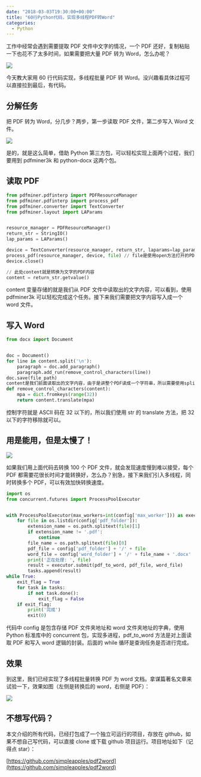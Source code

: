 ```yaml
---
date: "2018-03-03T19:30:00+00:00"
title: "60行Python代码，实现多线程PDF转Word"
categories:
  - Python
---
```


工作中经常会遇到需要提取 PDF 文件中文字的情况，一个 PDF 还好，复制粘贴一下也花不了太多时间，如果需要把大量 PDF 转为 Word，怎么办呢？

![](/images/cant-do-it.jpg)

今天教大家用 60 行代码实现，多线程批量 PDF 转 Word。没兴趣看具体过程可以直接拉到最后，有代码。

## 分解任务

把 PDF 转为 Word，分几步？两步，第一步读取 PDF 文件，第二步写入 Word 文件。

![](/images/two-steps.jpg)

是的，就是这么简单，借助 Python 第三方包，可以轻松实现上面两个过程，我们要用到 pdfminer3k 和 python-docx 这两个包。

## 读取 PDF

```python
from pdfminer.pdfinterp import PDFResourceManager
from pdfminer.pdfinterp import process_pdf
from pdfminer.converter import TextConverter
from pdfminer.layout import LAParams


resource_manager = PDFResourceManager()
return_str = StringIO()
lap_params = LAParams()

device = TextConverter(resource_manager, return_str, laparams=lap_params)
process_pdf(resource_manager, device, file) // file是使用open方法打开的PDF文件句柄
device.close()

// 此处content就是转换为文字的PDF内容
content = return_str.getvalue()
```

content 变量存储的就是我们从 PDF 文件中读取出的文字内容，可以看到，使用 pdfminer3k 可以轻松完成这个任务。接下来我们需要把文字内容写入成一个 word 文件。

## 写入 Word

```python
from docx import Document


doc = Document()
for line in content.split('\n'):
    paragraph = doc.add_paragraph()
    paragraph.add_run(remove_control_characters(line))
doc.save(file_path)
content是我们前面读取出的文字内容，由于是讲整个PDF读成一个字符串，所以需要使用split方法将每一行分隔开，然后按行写入word，否则所有的文字会在同一行。同时这段代码使用了一个remove_control_characters函数，这个函数是需要自己实现的，目的是移除控制字符（换行符、制表符、转义符等），因为python-docx是不支持控制字符写入的。
def remove_control_characters(content):
    mpa = dict.fromkeys(range(32))
    return content.translate(mpa)
```

控制字符就是 ASCII 码在 32 以下的，所以我们使用 str 的 translate 方法，把 32 以下的字符移除就可以。

## 用是能用，但是太慢了！

![](/images/too-slow.jpg)

如果我们用上面代码去转换 100 个 PDF 文件，就会发现速度慢到难以接受，每个 PDF 都需要花很长时间才能转换好，怎么办？别急，接下来我们引入多线程，同时转换多个 PDF，可以有效加快转换速度。

```python
import os
from concurrent.futures import ProcessPoolExecutor


with ProcessPoolExecutor(max_workers=int(config['max_worker'])) as executor:
    for file in os.listdir(config['pdf_folder']):
        extension_name = os.path.splitext(file)[1]
        if extension_name != '.pdf':
            continue
        file_name = os.path.splitext(file)[0]
        pdf_file = config['pdf_folder'] + '/' + file
        word_file = config['word_folder'] + '/' + file_name + '.docx'
        print('正在处理: ', file)
        result = executor.submit(pdf_to_word, pdf_file, word_file)
        tasks.append(result)
while True:
    exit_flag = True
    for task in tasks:
        if not task.done():
            exit_flag = False
    if exit_flag:
        print('完成')
        exit(0)
```

代码中 config 是包含存储 PDF 文件夹地址和 word 文件夹地址的字典，使用 Python 标准库中的 concurrent 包，实现多进程，pdf_to_word 方法是对上面读取 PDF 和写入 word 逻辑的封装。后面的 while 循环是查询任务是否进行完成。

## 效果

到这里，我们已经实现了多线程批量转换 PDF 为 word 文档。拿谋篇著名文章来试验一下，效果如图（左侧是转换后的 word，右侧是 PDF）：

![](/images/pdf-and-word.jpg)

## 不想写代码？

本文介绍的所有代码，已经打包成了一个独立可运行的项目，存放在 github，如果不想自己写代码，可以直接 clone 或下载 github 项目运行。项目地址如下（记得点 star）：

[https://github.com/simpleapples/pdf2word](https://github.com/simpleapples/pdf2word)
